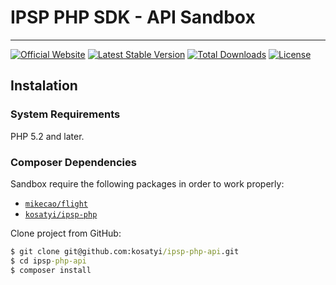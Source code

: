 # IPSP PHP SDK - API Sandbox

---

[![Official Website](https://img.shields.io/badge/official-website-green.svg)](https://ipsp-php.com/)
[![Latest Stable Version](https://poser.pugx.org/kosatyi/ipsp-php-api/version)](https://packagist.org/packages/kosatyi/ipsp-php-api)
[![Total Downloads](https://poser.pugx.org/kosatyi/ipsp-php-api/downloads)](https://packagist.org/packages/kosatyi/ipsp-php-api)
[![License](https://poser.pugx.org/kosatyi/ipsp-php-api/license)](https://packagist.org/packages/kosatyi/ipsp-php)

## Instalation

### System Requirements

PHP 5.2 and later.

### Composer Dependencies

Sandbox require the following packages in order to work properly:

- [`mikecao/flight`](https://github.com/mikecao/flight)
- [`kosatyi/ipsp-php`](https://github.com/kosatyi/ipsp-php)

Clone project from GitHub:
```cmd
$ git clone git@github.com:kosatyi/ipsp-php-api.git
$ cd ipsp-php-api
$ composer install
```
